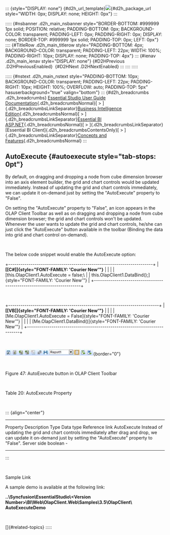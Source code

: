 ::: {style="DISPLAY: none"}
[](ms-xhelp:///?Id=d2h_url_template){#d2h_url_template}![](!package_url!){#d2h_package_url style="WIDTH: 0px; DISPLAY: none; HEIGHT: 0px"}
:::

::::: {#nsbanner .d2h_main_nsbanner style="BORDER-BOTTOM: #999999 1px solid; POSITION: relative; PADDING-BOTTOM: 0px; BACKGROUND-COLOR: transparent; PADDING-LEFT: 0px; PADDING-RIGHT: 0px; DISPLAY: none; BORDER-TOP: #999999 1px solid; PADDING-TOP: 0px; LEFT: 0px"}
:::: {#TitleRow .d2h_main_titlerow style="PADDING-BOTTOM: 4px; BACKGROUND-COLOR: transparent; PADDING-LEFT: 22px; WIDTH: 100%; PADDING-RIGHT: 10px; DISPLAY: none; PADDING-TOP: 4px"}
::: {#ienav .d2h_main_ienav style="DISPLAY: none"}
[](ms-xhelp:///?Id=77c51f80-0202-4c54-bd4b-214de85ddfba){#D2HPrevious .D2HPreviousEnabled}  [](ms-xhelp:///?Id=f689ed94-0b37-44fa-9462-c7b28314f183){#D2HNext .D2HNextEnabled}
:::
::::
:::::

::::: {#nstext .d2h_main_nstext style="PADDING-BOTTOM: 10px; BACKGROUND-COLOR: transparent; PADDING-LEFT: 22px; PADDING-RIGHT: 10px; HEIGHT: 100%; OVERFLOW: auto; PADDING-TOP: 5px" hasuserbackground="true" valign="bottom"}
::: {#d2h_breadcrumbs .d2h_breadcrumbs}
[Essential Studio User Guide Documentation](ms-xhelp:///?Id=12457748-09e3-4d74-a240-8e049cedf030){.d2h_breadcrumbsNormal}[ \> ]{.d2h_breadcrumbsLinkSeparator}[Business Intelligence Edition](ms-xhelp:///?Id=fdf33dd8-62b2-47b9-ad7b-fc50e590bca5){.d2h_breadcrumbsNormal}[ \> ]{.d2h_breadcrumbsLinkSeparator}[Essential BI ASP.NET](ms-xhelp:///?Id=99c6694e-59c3-4c59-abb5-ce9ce9a948bc){.d2h_breadcrumbsNormal}[ \> ]{.d2h_breadcrumbsLinkSeparator}[Essential BI Client]{.d2h_breadcrumbsContentsOnly}[ \> ]{.d2h_breadcrumbsLinkSeparator}[Concepts and Features](ms-xhelp:///?Id=01073408-6fb5-4943-a653-da9fd3358a53){.d2h_breadcrumbsNormal}
:::

## AutoExecute {#autoexecute style="tab-stops: 0pt"}

By default, on dragging and dropping a node from cube dimension browser into an axis element builder, the grid and chart controls would be updated immediately. Instead of updating the grid and chart controls immediately, we can update it on-demand just by setting the "AutoExecute" property to "False".

On setting the "AutoExecute" property to "False", an icon appears in the OLAP Client Toolbar as well as on dragging and dropping a node from cube dimension browser; the grid and chart controls won't be updated. Whenever the user wants to update the grid and chart controls, he/she can just click the "AutoExecute" button available in the toolbar (Binding the data into grid and chart control on-demand).

 

The below code snippet would enable the AutoExecute option:

+-----------------------------------------------------------------------+
| **[\[C#\]]{style="FONT-FAMILY: 'Courier New'"}**                      |
|                                                                       |
| [this.OlapClient1.AutoExecute = false;\                               |
| this.OlapClient1.DataBind();]{style="FONT-FAMILY: 'Courier New'"}     |
+-----------------------------------------------------------------------+

 

+--------------------------------------------------------------------------+
| **[\[VB\]]{style="FONT-FAMILY: 'Courier New'"}**                         |
|                                                                          |
| [Me.OlapClient1.AutoExecute = False]{style="FONT-FAMILY: 'Courier New'"} |
|                                                                          |
| [Me.OlapClient1.DataBind()]{style="FONT-FAMILY: 'Courier New'"}          |
+--------------------------------------------------------------------------+

 

![](ImagesExt/image45_63.jpg){border="0"}

 

Figure 47: AutoExecute button in OLAP Client Toolbar

 

Table 20: AutoExecute Property

 

::: {align="center"}
  ------------- -------------------------------------------------------------------------------------------------------------------------------------------------------------------- ------------- ----------- ----------------
  Property      Description                                                                                                                                                          Type          Data type   Reference link
  AutoExecute   Instead of updating the grid and chart controls immediately after drag and drop, we can update it on-demand just by setting the "AutoExecute" property to "False".   Server side   boolean     \-
  ------------- -------------------------------------------------------------------------------------------------------------------------------------------------------------------- ------------- ----------- ----------------
:::

 

Sample Link

A sample demo is available at the following link:

**..\\Syncfusion\\EssentialStudio\\\<Version Number\>\\BI\\Web\\OlapClient.Web\\Samples\\3.5\\OlapClient\\ AutoExecuteDemo**

 

[]{#related-topics}
:::::
